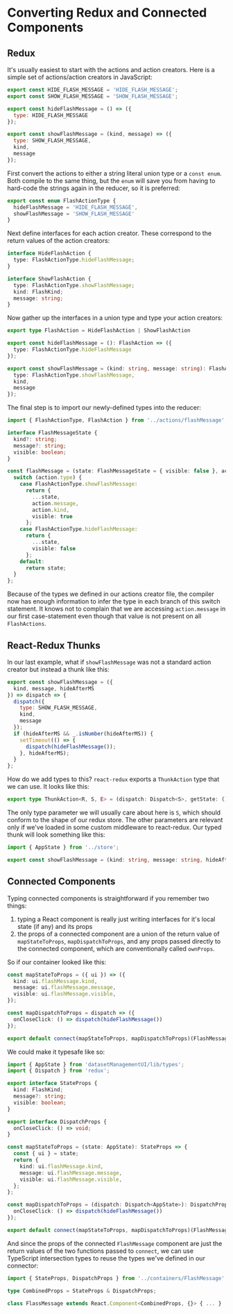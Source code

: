 # Converting Redux and Connected Components

## Redux

It's usually easiest to start with the actions and action creators.  Here is a simple set of actions/action creators in JavaScript:

```javascript
export const HIDE_FLASH_MESSAGE = 'HIDE_FLASH_MESSAGE';
export const SHOW_FLASH_MESSAGE = 'SHOW_FLASH_MESSAGE';

export const hideFlashMessage = () => ({
  type: HIDE_FLASH_MESSAGE
});

export const showFlashMessage = (kind, message) => ({
  type: SHOW_FLASH_MESSAGE,
  kind,
  message
});
```

First convert the actions to either a string literal union type or a  `const enum`. Both compile to the same thing, but the `enum` will save you from having to hard-code the strings again in the reducer, so it is preferred:

```typescript
export const enum FlashActionType {
  hideFlashMessage = 'HIDE_FLASH_MESSAGE',
  showFlashMessage = 'SHOW_FLASH_MESSAGE'
}
```

Next define interfaces for each action creator. These correspond to the return values of the action creators:

```typescript
interface HideFlashAction {
  type: FlashActionType.hideFlashMessage;
}

interface ShowFlashAction {
  type: FlashActionType.showFlashMessage;
  kind: FlashKind;
  message: string;
}
```

Now gather up the interfaces in a union type and type your action creators:

```typescript
export type FlashAction = HideFlashAction | ShowFlashAction

export const hideFlashMessage = (): FlashAction => ({
  type: FlashActionType.hideFlashMessage
});

export const showFlashMessage = (kind: string, message: string): FlashAction => ({
  type: FlashActionType.showFlashMessage,
  kind,
  message
});
```

The final step is to import our newly-defined types into the reducer:

```typescript
import { FlashActionType, FlashAction } from '../actions/flashMessage';

interface FlashMessageState {
  kind?: string;
  message?: string;
  visible: boolean;  
}

const flashMessage = (state: FlashMessageState = { visible: false }, action: FlashAction): FlashMessageState => {
  switch (action.type) {
    case FlashActionType.showFlashMessage:
      return {
        ...state,
        action.message,
        action.kind,
        visible: true
      };
    case FlashActionType.hideFlashMessage:
      return {
        ...state,
        visible: false
      };
    default:
      return state;
  }
};

```

Because of the types we defined in our actions creator file, the compiler now has enough information to infer the type in each branch of this switch statement. It knows not to complain that we are accessing `action.message` in our first case-statement even though that value is not present on all `FlashActions`.

## React-Redux Thunks

In our last example, what if  `showFlashMessage` was not a standard action creator but instead a thunk like this:

```javascript
export const showFlashMessage = ({
  kind, message, hideAfterMS
}) => dispatch => {
  dispatch({
    type: SHOW_FLASH_MESSAGE,
    kind,
    message
  });
  if (hideAfterMS && _.isNumber(hideAfterMS)) {
    setTimeout(() => {
      dispatch(hideFlashMessage());
    }, hideAfterMS);
  }
};
```

How do we add types to this? `react-redux` exports a `ThunkAction` type that we can use. It looks like this:

```typescript
export type ThunkAction<R, S, E> = (dispatch: Dispatch<S>, getState: () => S, extraArgument: E) => R;
```

The only type parameter we will usually care about here is `S`, which should conform to the shape of our redux store. The other parameters are relevant only if we've loaded in some custom middleware to react-redux. Our typed thunk will look something like this:

```typescript
import { AppState } from '../store';

export const showFlashMessage = (kind: string, message: string, hideAfterMS?: number): ThunkAction<void, AppState, void> => dispatch => { ... }
```



## Connected Components

Typing connected components is straightforward if you remember two things:

1. typing a React component is really just writing interfaces for it's local state (if any) and its props
2. the props of a connected component are a union of the return value of `mapStateToProps`, `mapDispatchToProps`, and any props passed directly to the connected component, which are conventionally called `ownProps`.

So if our container looked like this:

```typescript
const mapStateToProps = ({ ui }) => ({
  kind: ui.flashMessage.kind,
  message: ui.flashMessage.message,
  visible: ui.flashMessage.visible,
});

const mapDispatchToProps = dispatch => ({
  onCloseClick: () => dispatch(hideFlashMessage())
});

export default connect(mapStateToProps, mapDispatchToProps)(FlashMessage);
```

We could make it typesafe like so:

```typescript
import { AppState } from 'datasetManagementUI/lib/types';
import { Dispatch } from 'redux';

export interface StateProps {
  kind: FlashKind;
  message?: string;
  visible: boolean;
}

export interface DispatchProps {
  onCloseClick: () => void;
}

const mapStateToProps = (state: AppState): StateProps => {
  const { ui } = state;
  return {
    kind: ui.flashMessage.kind,
    message: ui.flashMessage.message,
    visible: ui.flashMessage.visible,
  };
};

const mapDispatchToProps = (dispatch: Dispatch<AppState>): DispatchProps => ({
  onCloseClick: () => dispatch(hideFlashMessage())
});

export default connect(mapStateToProps, mapDispatchToProps)(FlashMessage);
```

And since the props of the connected `FlashMessage` component are just the return values of the two functions passed to `connect`, we can use TypeScript intersection types to reuse the types we've defined in our connector:

```typescript
import { StateProps, DispatchProps } from '../containers/FlashMessage';

type CombinedProps = StateProps & DispatchProps;

class FlassMessage extends React.Component<CombinedProps, {}> { ... }
```
